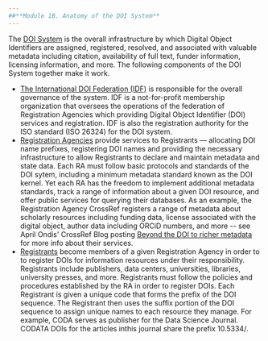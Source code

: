 ```yaml
---
##**Module 1B. Anatomy of the DOI System**
---
```

The [DOI System](https://www.doi.org/) is the overall infrastructure by which Digital Object Identifiers are assigned, registered, resolved, and associated with valuable metadata including citation, availability of full text, funder information,  licensing information, and more. The following components of the DOI System together make it work.
* [The International DOI Federation (IDF)](http://www.doi.org/doi_handbook/7_IDF.html) is responsible for the overall governance of the system. IDF is a not-for-profit membership organization that oversees the operations of the federation of Registration Agencies which providing Digital Object Identifier (DOI) services and registration. IDF is also the registration authority for the ISO standard (ISO 26324) for the DOI system.
* [Registration Agencies](https://www.doi.org/registration_agencies.html) provide services to Registrants — allocating DOI name prefixes, registering DOI names and providing the necessary infrastructure to allow Registrants to declare and maintain metadata and state data. Each RA must follow basic protocols and standards of the DOI sytem, including  a minimum metadata standard known as the DOI kernel. Yet each RA has the freedom to implement additional metadata standards, track a range of information about a given DOI resource, and offer public services for querying their databases.  As an example, the Registration Agency CrossRef registers a range of metadata about scholarly resources including funding data, license associated with the digital object, author data including ORCiD numbers, and more -- see April Ondis' CrossRef Blog posting [Beyond the DOI to richer metadata](http://blog.crossref.org/2016/06/beyond-the-doi-to-richer-metadata.html) for more info about their services.
* [Registrants](http://google.com) become members of a given Registration Agency in order to to register DOIs for information resources under their responsibility. Registrants include publishers, data centers, universities, libraries, university presses, and more. Registrants must follow the policies and procedures established by the RA in order to register DOIs. Each Registrant is given a unique code that forms the prefix of the DOI sequence. The Registrant then uses the suffix portion of the DOI sequence to assign unique names to each resource they manage.  For example, CODA serves as publisher for the Data Science Journal. CODATA DOIs for the articles inthis journal share the prefix 10.5334/.


